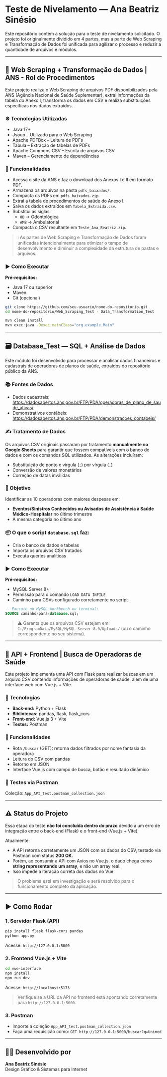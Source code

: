 
# Teste de Nivelamento — Ana Beatriz Sinésio

Este repositório contém a solução para o teste de nivelamento solicitado. O projeto foi originalmente dividido em 4 partes, mas a parte de Web Scraping e Transformação de Dados foi unificada para agilizar o processo e reduzir a quantidade de arquivos e módulos.

---

## 🔎 Web Scraping + Transformação de Dados | ANS - Rol de Procedimentos

Este projeto realiza o Web Scraping de arquivos PDF disponibilizados pela ANS (Agência Nacional de Saúde Suplementar), extrai informações da tabela do Anexo I, transforma os dados em CSV e realiza substituições específicas nos dados extraídos.

### ⚙️ Tecnologias Utilizadas
- Java 17+
- Jsoup – Utilizado para o Web Scraping
- Apache PDFBox – Leitura de PDFs
- Tabula – Extração de tabelas de PDFs
- Apache Commons CSV – Escrita de arquivos CSV
- Maven – Gerenciamento de dependências

### 📌 Funcionalidades
- Acessa o site da ANS e faz o download dos Anexos I e II em formato PDF.
- Armazena os arquivos na pasta `pdfs_baixados/`.
- Compacta os PDFs em `pdfs_baixados.zip`.
- Extrai a tabela de procedimentos de saúde do Anexo I.
- Salva os dados extraídos em `Tabela_Extraida.csv`.
- Substitui as siglas:
  - `OD` → Odontológica
  - `AMB` → Ambulatorial
- Compacta o CSV resultante em `Teste_Ana_Beatriz.zip`.

> ℹ️ As partes de Web Scraping e Transformação de Dados foram unificadas intencionalmente para otimizar o tempo de desenvolvimento e diminuir a complexidade da estrutura de pastas e arquivos.

### ▶️ Como Executar
**Pré-requisitos:**
- Java 17 ou superior
- Maven
- Git (opcional)

```bash
git clone https://github.com/seu-usuario/nome-do-repositorio.git
cd nome-do-repositorio/Web_Scraping_Test - Data_Transformation_Test

mvn clean install
mvn exec:java -Dexec.mainClass="org.example.Main"
```

---

## 🗃️ Database_Test — SQL + Análise de Dados

Este módulo foi desenvolvido para processar e analisar dados financeiros e cadastrais de operadoras de planos de saúde, extraídos do repositório público da ANS.

### 📚 Fontes de Dados
- Dados cadastrais:  
  https://dadosabertos.ans.gov.br/FTP/PDA/operadoras_de_plano_de_saude_ativas/
- Demonstrativos contábeis:  
  https://dadosabertos.ans.gov.br/FTP/PDA/demonstracoes_contabeis/

### ✍️ Tratamento de Dados
Os arquivos CSV originais passaram por tratamento **manualmente no Google Sheets** para garantir que fossem compatíveis com o banco de dados e com os comandos SQL utilizados. As alterações incluíram:

- Substituição de ponto e vírgula (`;`) por vírgula (`,`)
- Conversão de valores monetários
- Correção de datas inválidas

### 🎯 Objetivo
Identificar as 10 operadoras com maiores despesas em:
- **Eventos/Sinistros Conhecidos ou Avisados de Assistência à Saúde Médico-Hospitalar** no último trimestre
- A mesma categoria no último ano

### 📦 O que o script `database.sql` faz:
- Cria o banco de dados e tabelas
- Importa os arquivos CSV tratados
- Executa queries analíticas

### ▶️ Como Executar
**Pré-requisitos:**
- MySQL Server 8+
- Permissão para o comando `LOAD DATA INFILE`
- Caminho para CSVs configurado corretamente no script

```sql
-- Execute no MySQL Workbench ou terminal:
SOURCE caminho/para/database.sql;
```

> ⚠️ Garanta que os arquivos CSV estejam em:  
`C:/ProgramData/MySQL/MySQL Server 8.0/Uploads/` (ou o caminho correspondente no seu sistema).

---

## 🧪 API + Frontend | Busca de Operadoras de Saúde

Este projeto implementa uma API com Flask para realizar buscas em um arquivo CSV contendo informações de operadoras de saúde, além de uma interface web com Vue.js + Vite.

### 🔧 Tecnologias
- **Back-end:** Python + Flask
- **Bibliotecas:** pandas, flask, flask_cors
- **Front-end:** Vue.js 3 + Vite
- **Testes:** Postman

### 🚀 Funcionalidades
- Rota `/buscar` (GET): retorna dados filtrados por nome fantasia da operadora
- Leitura do CSV com pandas
- Retorno em JSON
- Interface Vue.js com campo de busca, botão e resultado dinâmico

### 📮 Testes via Postman
Coleção: `App_API_test.postman_collection.json`

---

## ⚠️ Status do Projeto

Essa etapa do teste **não foi concluída dentro do prazo** devido a um erro de integração entre o back-end (Flask) e o front-end (Vue.js + Vite).

Atualmente:
- A API retorna corretamente um JSON com os dados do CSV, testado via Postman com status **200 OK**.
- Porém, ao consumir a API com Axios no Vue.js, o dado chega como **string representando um array**, e não um array real.
- Isso impede a iteração correta dos dados no Vue.

> O problema está em investigação e será resolvido para o funcionamento completo da aplicação.

---

## ▶️ Como Rodar

### 1. Servidor Flask (API)
```bash
pip install flask flask-cors pandas
python app.py
```

Acesse: `http://127.0.0.1:5000`

### 2. Frontend Vue.js + Vite
```bash
cd vue-interface
npm install
npm run dev
```

Acesse: `http://localhost:5173`

> Verifique se a URL da API no frontend está apontando corretamente para `http://127.0.0.1:5000`.

### 3. Postman
- Importe a coleção `App_API_test.postman_collection.json`
- Faça uma requisição como:
  `GET http://127.0.0.1:5000/buscar?q=Unimed`

---

## 👩‍💻 Desenvolvido por

**Ana Beatriz Sinésio**  
Design Gráfico & Sistemas para Internet  
